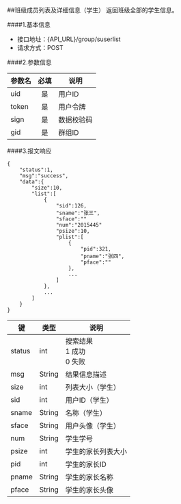 ##班级成员列表及详细信息（学生）
返回班级全部的学生信息。

####1.基本信息
- 接口地址：{API_URL}/group/suserlist 
- 请求方式：POST


####2.参数信息  

| 参数名    | 必填      | 说明      |
| -------   |:-------:  |--------   |
| uid       | 是        | 用户ID    |
| token     | 是        | 用户令牌  |
| sign      | 是        | 数据校验码|
| gid       | 是        | 群组ID    |

####3.报文响应

```
{
	"status":1,
	"msg":"success",
	"data":{
		"size":10,
		"list":[
			{
				"sid":126,
				"sname":"张三",
				"sface":""
				"num":"2015445"
				"psize":10,
				"plist":[
					{
						"pid":321,
						"pname":"张四",
						"pface":""
					},
					...
				]
			},
			...
		]
	}
}
```

|键      |类型  |说明  |
|--------|------|------|
|status  |int   |搜索结果<br>1 成功<br>0 失败|
|msg     |String|结果信息描述|
|size    |int   |列表大小（学生）|
|sid     |int   |用户ID（学生）  |
|sname   |String|名称（学生）    |
|sface   |String|用户头像（学生）|
|num     |String|学生学号        |
|psize   |int   |学生的家长列表大小|
|pid     |int   |学生的家长ID    |
|pname   |String|学生的家长名称  |
|pface   |String|学生的家长头像  |

